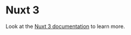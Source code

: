 # Nuxt 3

Look at the [Nuxt 3 documentation](https://nuxt.com/docs/getting-started/introduction) to learn more.
